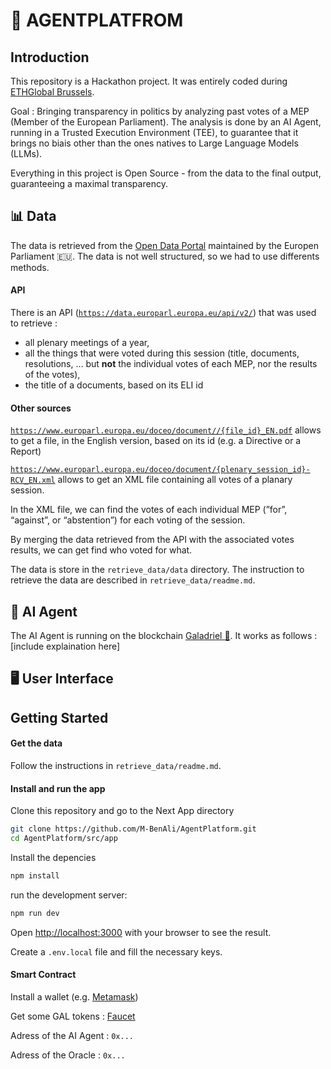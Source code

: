 # 🤖 AGENTPLATFROM

## Introduction

This repository is a Hackathon project. It was entirely coded during [ETHGlobal Brussels](https://ethglobal.com/events/brussels).

Goal : Bringing transparency in politics by analyzing past votes of a MEP (Member of the European Parliament). The analysis is done by an AI Agent, running in a Trusted Execution Environment (TEE), to guarantee that it brings no biais other than the ones natives to Large Language Models (LLMs).

Everything in this project is Open Source - from the data to the final output, guaranteeing a maximal transparency. 

## 📊 Data
The data is retrieved from the [Open Data Portal](https://data.europarl.europa.eu/en/developer-corner/opendata-api) maintained by the Europen Parliament 🇪🇺. 
The data is not well structured, so we had to use differents methods.

#### API

There is an API ([`https://data.europarl.europa.eu/api/v2/`](https://data.europarl.europa.eu/api/v2/)) that was used to retrieve : 

- all plenary meetings of a year,
- all the things that were voted during this session (title, documents, resolutions, … but **not** the individual votes of each MEP, nor the results of the votes),
- the title of a documents, based on its ELI id

#### Other sources

[`https://www.europarl.europa.eu/doceo/document//{file_id}_EN.pdf`]() allows to get a file, in the English version, based on its id (e.g. a Directive or a Report)

[`https://www.europarl.europa.eu/doceo/document/{plenary_session_id}-RCV_EN.xml`](https://www.europarl.europa.eu/doceo/document/%7Bfile_id%7D-RCV_EN.xml) allows to get an XML file containing all votes of a planary session. 

In the XML file, we can find the votes of each individual MEP (”for”, “against”, or “abstention”) for each voting of the session. 

By merging the data retrieved from the API with the associated votes results, we can get find who voted for what.

The data is store in the `retrieve_data/data` directory.
The instruction to retrieve the data are described in `retrieve_data/readme.md`.

## 🤖 AI Agent
The AI Agent is running on the blockchain [Galadriel 🧙](https://docs.galadriel.com/reference/overview). It works as follows : 
[include explaination here]

##  🖥️ User Interface


## Getting Started

#### Get the data
Follow the instructions in `retrieve_data/readme.md`.

#### Install and run the app
Clone this repository and go to the Next App directory 

```bash
git clone https://github.com/M-BenAli/AgentPlatform.git
cd AgentPlatform/src/app
```

Install the depencies 
```bash
npm install
```

run the development server:

```bash
npm run dev
```

Open [http://localhost:3000](http://localhost:3000) with your browser to see the result.

Create a `.env.local` file and fill the necessary keys.

#### Smart Contract
Install a wallet (e.g. [Metamask](https://metamask.io/))

Get some GAL tokens : [Faucet](https://docs.galadriel.com/faucet)

Adress of the AI Agent : `0x...`

Adress of the Oracle : `0x...`